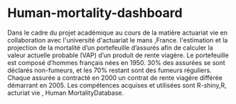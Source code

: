 # Human-mortality-dashboard
Dans le cadre du projet académique au cours de la matière actuariat vie en collaboration avec l'université d'actuariat le mans ,France. l'estimation et la projection de la mortalité d’un portefeuille d’assurés afin de calculer la valeur actuelle probable (VAP) d’un produit de rente viagère. Le portefeuille est composé d’hommes français nées en 1950. 30% des assurées se sont déclarés non-fumeurs, et les 70% restant sont des fumeurs réguliers. Chaque assurée a contracté en 2000 un contrat de rente viagère différée démarrant en 2005. Les compétences acquises et utilisées sont R-shiny,R, acturiat vie , Human MortalityDatabase.
